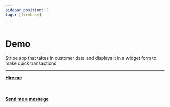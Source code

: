 ```yaml
---
sidebar_position: 2
tags: [firebase]

---
```


# Demo

Stripe app that takes in customer data and displays it in a widget form to make quick transactions

<hr></hr>

<a href="https://calendly.com/mattherzog/business-chat" target="_blank"><b><u>Hire me</u></b></a>
<br></br>
<br></br>
<a href="mailto:matt@mattherzog.me" target="_blank"><b><u>Send me a message</u></b></a>